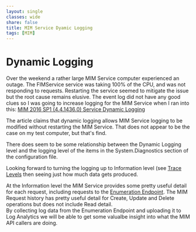 ```yaml
---
layout: single
classes: wide
share: false
title: MIM Service Dyamic Logging
tags: [MIM]
---
```

# Dynamic Logging
Over the weekend a rather large MIM Service computer experienced an outage.  The FIMService service was taking 100% of the CPU, and was not responding to requests. 
Restarting the service seemed to mitigate the issue but the root cause remains elusive.  The event log did not have any good clues so I was going to increase logging for the MIM Service when I ran into this:
[MIM 2016 SP1 (4.4.1436.0) Service Dynamic Logging](https://docs.microsoft.com/en-us/microsoft-identity-manager/infrastructure/mim-service-dynamic-logging)

The article claims that dynamic logging allows MIM Service logging to be modified without restarting the MIM Service.  That does not appear to be the case on my test computer, but that's find.

There does seem to be some relationship between the Dynamic Logging level and the logging level of the items in the System.Diagnostics section of the configuration file.

Looking forward to turning the logging up to Information level (see [Trace Levels](https://docs.microsoft.com/en-us/dotnet/framework/wcf/diagnostics/tracing/configuring-tracing?redirectedfrom=MSDN#trace-level) then seeing just how much data gets produced. 

At the Information level the MIM Service provides some pretty useful detail for each request, including requests to the [Enumeration Endpoint](https://docs.microsoft.com/en-us/previous-versions/windows/desktop/forefront-2010/ee652436(v=vs.100)).  The MIM Request history has pretty useful detail for Create, Update and Delete operations but does not include Read detail.  
By collecting log data from the Enumeration Endpoint and uploading it to Log Analytics we will be able to get some valualbe insight into what the MIM API callers are doing.
